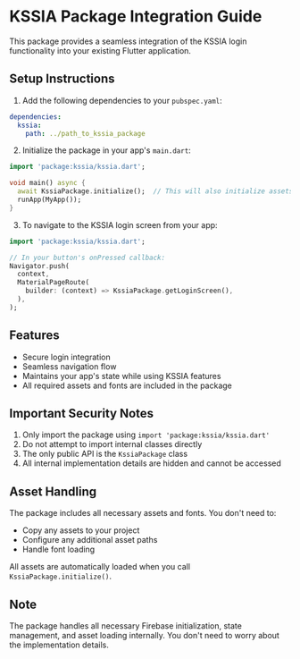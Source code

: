 # KSSIA Package Integration Guide

This package provides a seamless integration of the KSSIA login functionality into your existing Flutter application.

## Setup Instructions

1. Add the following dependencies to your `pubspec.yaml`:
```yaml
dependencies:
  kssia:
    path: ../path_to_kssia_package
```

2. Initialize the package in your app's `main.dart`:
```dart
import 'package:kssia/kssia.dart';

void main() async {
  await KssiaPackage.initialize();  // This will also initialize assets
  runApp(MyApp());
}
```

3. To navigate to the KSSIA login screen from your app:
```dart
import 'package:kssia/kssia.dart';

// In your button's onPressed callback:
Navigator.push(
  context,
  MaterialPageRoute(
    builder: (context) => KssiaPackage.getLoginScreen(),
  ),
);
```

## Features
- Secure login integration
- Seamless navigation flow
- Maintains your app's state while using KSSIA features
- All required assets and fonts are included in the package

## Important Security Notes
1. Only import the package using `import 'package:kssia/kssia.dart'`
2. Do not attempt to import internal classes directly
3. The only public API is the `KssiaPackage` class
4. All internal implementation details are hidden and cannot be accessed

## Asset Handling
The package includes all necessary assets and fonts. You don't need to:
- Copy any assets to your project
- Configure any additional asset paths
- Handle font loading

All assets are automatically loaded when you call `KssiaPackage.initialize()`.

## Note
The package handles all necessary Firebase initialization, state management, and asset loading internally. You don't need to worry about the implementation details.
